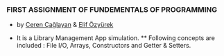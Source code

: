 ### FIRST ASSIGNMENT OF FUNDEMENTALS OF PROGRAMMING 

* by [Ceren Çağlayan](https://github.com/cerencaglayan/) & [Elif Özyürek](https://github.com/elifozyurek/)

- It is a Library Management App simulation.
** Following concepts are included : File I/O, Arrays, Constructors and Getter & Setters.
